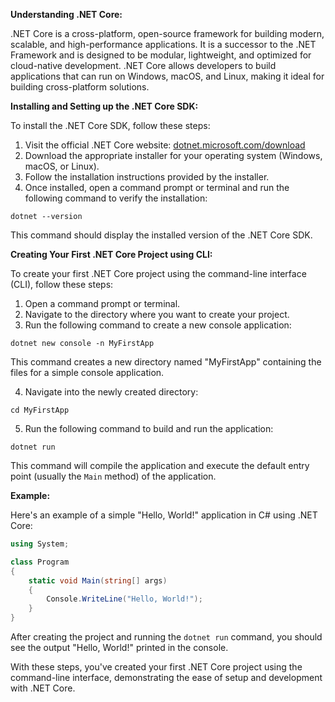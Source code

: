 **Understanding .NET Core:**

.NET Core is a cross-platform, open-source framework for building modern, scalable, and high-performance applications. It is a successor to the .NET Framework and is designed to be modular, lightweight, and optimized for cloud-native development. .NET Core allows developers to build applications that can run on Windows, macOS, and Linux, making it ideal for building cross-platform solutions.

**Installing and Setting up the .NET Core SDK:**

To install the .NET Core SDK, follow these steps:

1. Visit the official .NET Core website: [dotnet.microsoft.com/download](https://dotnet.microsoft.com/download)
2. Download the appropriate installer for your operating system (Windows, macOS, or Linux).
3. Follow the installation instructions provided by the installer.
4. Once installed, open a command prompt or terminal and run the following command to verify the installation:

```
dotnet --version
```

This command should display the installed version of the .NET Core SDK.

**Creating Your First .NET Core Project using CLI:**

To create your first .NET Core project using the command-line interface (CLI), follow these steps:

1. Open a command prompt or terminal.
2. Navigate to the directory where you want to create your project.
3. Run the following command to create a new console application:

```
dotnet new console -n MyFirstApp
```

This command creates a new directory named "MyFirstApp" containing the files for a simple console application.

4. Navigate into the newly created directory:

```
cd MyFirstApp
```

5. Run the following command to build and run the application:

```
dotnet run
```

This command will compile the application and execute the default entry point (usually the `Main` method) of the application.

**Example:**

Here's an example of a simple "Hello, World!" application in C# using .NET Core:

```csharp
using System;

class Program
{
    static void Main(string[] args)
    {
        Console.WriteLine("Hello, World!");
    }
}
```

After creating the project and running the `dotnet run` command, you should see the output "Hello, World!" printed in the console.

With these steps, you've created your first .NET Core project using the command-line interface, demonstrating the ease of setup and development with .NET Core.
